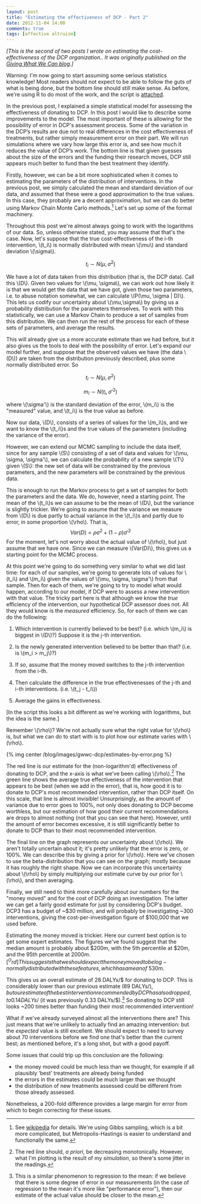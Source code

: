 ```yaml
---
layout: post
title: "Estimating the effectiveness of DCP - Part 2"
date: 2012-11-04 14:00
comments: true
tags: [effective altruism]
---
```


*[This is the second of two posts I wrote on estimating the cost-effectiveness of the DCP organization.. It was originally published on the [Giving What We Can blog](http://www.givingwhatwecan.org/blog/2012-11-01/estimating-the-effectiveness-of-dcp-2).]*

Warning: I'm now going to start assuming some serious statistics knowledge! Most readers should not expect to be able to follow the guts of what is being done, but the bottom line should still make sense. As before, we're using R to do most of the work, and the script is [attached](/downloads/code/dcp-effectiveness-2.R).

In the previous post, I explained a simple statistical model for assessing the effectiveness of donating to DCP. In this post I would like to describe some improvements to the model. The most important of these is allowing for the possibility of error in DCP's assessment process. Some of the variation in the DCP’s results are due not to real differences in the cost effectiveness of treatments, but rather simply measurement error on their part. We will run simulations where we vary how large this error is, and see how much it reduces the value of DCP’s work. The bottom line is that given guesses about the size of the errors and the funding their research moves, DCP still appears much better to fund than the best treatment they identify.

<!-- more -->

Firstly, however, we can be a bit more sophisticated when it comes to estimating the parameters of the distribution of interventions. In the previous post, we simply calculated the mean and standard deviation of our data, and assumed that these were a good approximation to the true values. In this case, they probably are a decent approximation, but we can do better using Markov Chain Monte Carlo methods.[^MonteCarlo] Let's set up some of the formal machinery.

[^MonteCarlo]: See [wikipedia](http://en.wikipedia.org/wiki/Markov_chain_Monte_Carlo) for details. We're using Gibbs sampling, which is a bit more complicated, but Metropolis-Hastings is easier to understand and functionally the same. 

Throughout this post we're almost always going to work with the logarithms of our data. So, unless otherwise stated, you may assume that that's the case. Now, let's suppose that the true cost-effectiveness of the i-th intervention, \\(t_i\\) is normally distributed with mean \\(\mu\\) and standard deviation \\(\sigma\\). 

$$t_i \sim N(\mu, \sigma^2)$$ 

We have a lot of data taken from this distribution (that is, the DCP data). Call this \\(D\\). Given two values for \\(\mu, \sigma\\), we can work out how likely it is that we would get the data that we have got, given those two parameters, i.e. to abuse notation somewhat, we can calculate \\(P(\mu, \sigma \| D)\\). This lets us codify our uncertainty about \\(\mu,\sigma\\) by giving us a probability distribution for the parameters themselves. To work with this statistically, we can use a Markov Chain to produce a set of samples from this distribution. We can then run the rest of the process for each of these sets of parameters, and average the results.

This will already give us a more accurate estimate than we had before, but it also gives us the tools to deal with the possibility of error. Let's expand our model further, and suppose that the observed values we have (the data \\(D\\)) are taken from the distribution previously described, plus some normally distributed error. So 

$$t_i \sim N(\mu, \sigma^2)$$ 

$$m_i \sim N(t_i, \sigma'^2)$$ 

where \\(\sigma'\\) is the standard deviation of the error, \\(m_i\\) is the "measured" value, and \\(t_i\\) is the true value as before.

Now our data, \\(D\\), consists of a series of values for the \\(m_i\\)s, and we want to know the \\(t_i\\)s and the true values of the parameters (including the variance of the error).

However, we can extend our MCMC sampling to include the data itself, since for any sample \\(S\\) consisting of a set of data and values for \\(\mu, \sigma, \sigma'\\), we can calculate the probability of a new sample \\(T\\) given \\(S\\): the new set of data will be constrained by the previous parameters, and the new parameters will be constrained by the previous data. 

This is enough to run the Markov process to get a set of samples for both the parameters and the data. We do, however, need a starting point. The mean of the \\(t_i\\)s we can assume to be the mean of \\(D\\), but the variance is slightly trickier. We're going to assume that the variance we measure from \\(D\\) is due partly to actual variance in the \\(t_i\\)s and partly due to error, in some proportion \\(\rho\\). That is, $$Var(D) = \rho\sigma^2 + (1- \rho)\sigma'^2$$ For the moment, let's not worry about the actual value of \\(\rho\\), but just assume that we have one. Since we can measure \\(Var(D)\\), this gives us a starting point for the MCMC process. 

At this point we're going to do something very similar to what we did last time: for each of our samples, we're going to generate lots of values for \\(t_i\\) and \\(m_i\\) given the values of \\(\mu, \sigma, \sigma'\\) from that sample. Then for each of them, we're going to try to model what would happen, according to our model, if DCP were to assess a new intervention with that value. The tricky part here is that although we know the *true* efficiency of the intervention, our hypothetical DCP assessor does not. All they would know is the *measured* efficiency. So, for each of them we can do the following:

1) Which intervention is currently believed to be best? (i.e. which \\(m_i\\) is biggest in \\(D\\)?) Suppose it is the j-th intervention.

2) Is the newly generated intervention believed to be better than that? (i.e. is \\(m_i > m_j\\)?)

3) If so, assume that the money moved switches to the j-th intervention from the i-th.

4) Then calculate the difference in the true effectivenesses of the j-th and i-th interventions. (i.e. \\(t_j - t_i\\))

5) Average the gains in effectiveness.

[In the script this looks a bit different as we're working with logarithms, but the idea is the same.]

Remember \\(\rho\\)? We're not actually sure what the right value for \\(\rho\\) is, but what we can do to start with is to plot how our estimate varies with \\(\rho\\). 

{% img center /blog/images/gwwc-dcp/estimates-by-error.png %} 

The red line is our estimate for the (non-logarithm'd) effectiveness of donating to DCP, and the x-axis is what we've been calling \\(\rho\\).[^monotonic] The green line shows the average true effectiveness of the intervention that appears to be best (when we add in the error), that is, how good it is to donate to DCP's most recommended intervention, rather than DCP itself. On this scale, that line is almost invisible! Unsurprisingly, as the amount of variance due to error goes to 100%, not only does donating to DCP become worthless, but our estimation of how good their current recommendations are drops to almost nothing (not that you can see that here). However, until the amount of error becomes excessive, it is still significantly better to donate to DCP than to their most recommended intervention.

[^monotonic]: The red line should, *a priori*, be decreasing monotonically. However, what I'm plotting is the result of my *simulation*, so there's some jitter in the readings.

The final line on the graph represents our uncertainty about \\(\rho\\). We aren't totally uncertain about it; it's pretty unlikely that the error is zero, or 100%. We can describe this by giving a prior for \\(\rho\\). Here we've chosen to use the beta-distribution that you can see on the graph; mostly because it has roughly the right shape. Now we can incorporate this uncertainty about \\(\rho\\) by simply multiplying our estimate curve by our prior for \\(\rho\\), and then averaging.

Finally, we still need to think more carefully about our numbers for the "money moved" and for the cost of DCP doing an investigation. The latter we can get a fairly good estimate for just by considering DCP's budget. DCP3 has a budget of ~$30 million, and will probably be investigating ~300 interventions, giving the cost-per-investigation figure of $100,000 that we used before.

Estimating the money moved is trickier. Here our current best option is to get some expert estimates. The figures we've found suggest that the median amount is probably about $200m, with the 5th percentile at $20m, and the 95th percentile at $2000m.[^Ord] This suggests that we should expect the money moved to be log-normally distributed with these features, which has a mean of ~$530m.

[^Ord]: Toby Ord, personal communication.

This gives us an overall estimate of 28 DALYs/$ for donating to DCP. This is considerably lower than our previous estimate (89 DALYs/$), but our estimate of the best intervention recommended by DCP has also dropped, to 0.14 DALYs/$ (it was previously 0.33 DALYs/$).[^regression] So donating to DCP still looks ~200 times better than funding their most recommended intervention!

[^regression]: This is a similar phenomenon to regression to the mean: if we believe that there is some degree of error in our measurements (in the case of regression to the mean it's more like "performance error"), then our estimate of the actual value should be closer to the mean. 

What if we've already surveyed almost all the interventions there are? This just means that we're unlikely to actually find an amazing intervention: but the *expected* value is still excellent. We should expect to need to survey about 70 interventions before we find one that's better than the current best; as mentioned before, it's a long shot, but with a good payoff.

Some issues that could trip up this conclusion are the following:

* the money moved could be much less than we thought, for example if all plausibly ‘best’ treatments are already being funded
* the errors in the estimates could be much larger than we thought
* the distribution of new treatments assessed could be different from those already assessed.

Nonetheless, a 200-fold difference provides a large margin for error from which to begin correcting for these issues.

